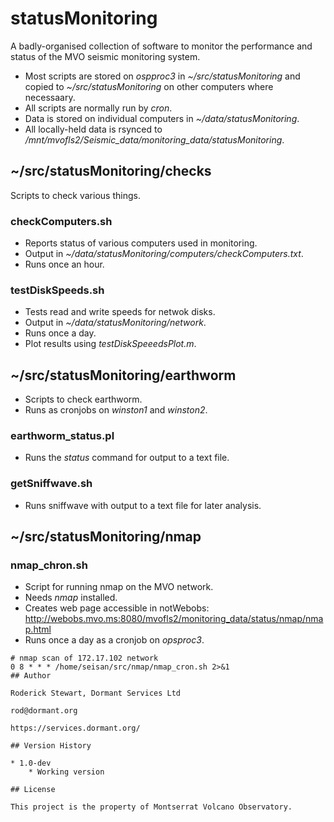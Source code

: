 # statusMonitoring

A badly-organised collection of software to monitor the performance and status of the MVO seismic monitoring system.

* Most scripts are stored on *ospproc3* in *~/src/statusMonitoring* and copied to *~/src/statusMonitoring* on other computers where necessaary.
* All scripts are normally run by *cron*.
* Data is stored on individual computers in *~/data/statusMonitoring*.
* All locally-held data is rsynced to */mnt/mvofls2/Seismic_data/monitoring_data/statusMonitoring*.

## ~/src/statusMonitoring/checks

Scripts to check various things.

### checkComputers.sh

* Reports status of various computers used in monitoring.
* Output in *~/data/statusMonitoring/computers/checkComputers.txt*.
* Runs once an hour.

### testDiskSpeeds.sh

* Tests read and write speeds for netwok disks.
* Output in *~/data/statusMonitoring/network*.
* Runs once a day.
* Plot results using *testDiskSpeeedsPlot.m*.

## ~/src/statusMonitoring/earthworm

* Scripts to check earthworm.
* Runs as cronjobs on *winston1* and *winston2*.

### earthworm_status.pl

* Runs the *status* command for output to a text file.

### getSniffwave.sh

* Runs sniffwave with output to a text file for later analysis.

## ~/src/statusMonitoring/nmap

### nmap_chron.sh

* Script for running nmap on the MVO network.
* Needs *nmap* installed.
* Creates web page accessible in notWebobs: http://webobs.mvo.ms:8080/mvofls2/monitoring_data/status/nmap/nmap.html
* Runs once a day as a cronjob on *opsproc3*.
```
# nmap scan of 172.17.102 network
0 8 * * * /home/seisan/src/nmap/nmap_cron.sh 2>&1
## Author

Roderick Stewart, Dormant Services Ltd

rod@dormant.org

https://services.dormant.org/

## Version History

* 1.0-dev
    * Working version

## License

This project is the property of Montserrat Volcano Observatory.
